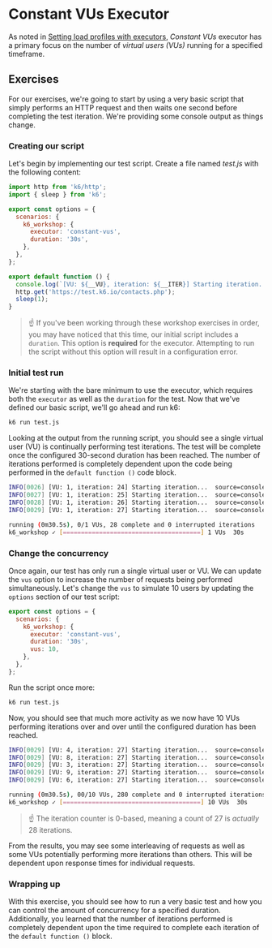 # Constant VUs Executor

As noted in [Setting load profiles with executors](../08-Setting-load-profiles-with-executors.md#Constant-VUs), _Constant VUs_ executor has a primary focus on the number of _virtual users (VUs)_ running for a specified timeframe. 

## Exercises

For our exercises, we're going to start by using a very basic script that simply performs an HTTP request and then waits one second before completing the test iteration. We're providing some console output as things change.

### Creating our script

Let's begin by implementing our test script. Create a file named _test.js_ with the following content:

```js
import http from 'k6/http';
import { sleep } from 'k6';

export const options = {
  scenarios: {
    k6_workshop: {
      executor: 'constant-vus',
      duration: '30s',
    },
  },
};

export default function () {
  console.log(`[VU: ${__VU}, iteration: ${__ITER}] Starting iteration...`);
  http.get('https://test.k6.io/contacts.php');
  sleep(1);
}
```

> :point_up: If you've been working through these workshop exercises in order, you may have noticed that this time, our initial script includes a `duration`. This option is **required** for the executor. Attempting to run the script without this option will result in a configuration error.

### Initial test run

We're starting with the bare minimum to use the executor, which requires both the `executor` as well as the `duration` for the test. Now that we've defined our basic script, we'll go ahead and run k6:

```bash
k6 run test.js
```

Looking at the output from the running script, you should see a single virtual user (VU) is continually performing test iterations. The test will be complete once the configured 30-second duration has been reached. The number of iterations performed is completely dependent upon the code being performed in the `default function ()` code block.

```bash
INFO[0026] [VU: 1, iteration: 24] Starting iteration...  source=console
INFO[0027] [VU: 1, iteration: 25] Starting iteration...  source=console
INFO[0028] [VU: 1, iteration: 26] Starting iteration...  source=console
INFO[0029] [VU: 1, iteration: 27] Starting iteration...  source=console

running (0m30.5s), 0/1 VUs, 28 complete and 0 interrupted iterations
k6_workshop ✓ [======================================] 1 VUs  30s
```

### Change the concurrency

Once again, our test has only run a single virtual user or VU. We can update the `vus` option to increase the number of requests being performed simultaneously. Let's change the `vus` to simulate 10 users by updating the `options` section of our test script:

```js
export const options = {
  scenarios: {
    k6_workshop: {
      executor: 'constant-vus',
      duration: '30s',
      vus: 10,
    },
  },
};
```

Run the script once more:

```bash
k6 run test.js
```

Now, you should see that much more activity as we now have 10 VUs performing iterations over and over until the configured duration has been reached.

```bash
INFO[0029] [VU: 4, iteration: 27] Starting iteration...  source=console
INFO[0029] [VU: 8, iteration: 27] Starting iteration...  source=console
INFO[0029] [VU: 3, iteration: 27] Starting iteration...  source=console
INFO[0029] [VU: 9, iteration: 27] Starting iteration...  source=console
INFO[0029] [VU: 6, iteration: 27] Starting iteration...  source=console

running (0m30.5s), 00/10 VUs, 280 complete and 0 interrupted iterations
k6_workshop ✓ [======================================] 10 VUs  30s
```

> :point_up: The iteration counter is 0-based, meaning a count of 27 is _actually_ 28 iterations.

From the results, you may see some interleaving of requests as well as some VUs potentially performing more iterations than others. This will be dependent upon response times for individual requests.

### Wrapping up

With this exercise, you should see how to run a very basic test and how you can control the amount of concurrency for a specified duration. Additionally, you learned that the number of iterations performed is completely dependent upon the time required to complete each iteration of the `default function ()` block.
